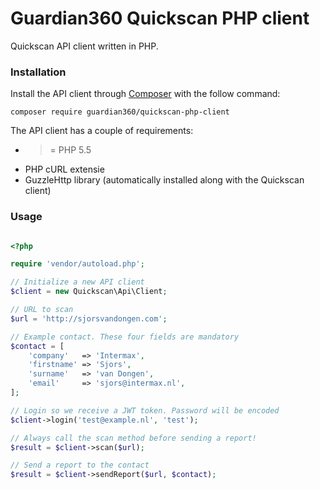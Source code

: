 # Guardian360 Quickscan PHP client
Quickscan API client written in PHP.

### Installation

Install the API client through [Composer](http://getcomposer.org) with the follow command:

    composer require guardian360/quickscan-php-client

The API client has a couple of requirements:

- >= PHP 5.5
- PHP cURL extensie
- GuzzleHttp library (automatically installed along with the Quickscan client)

### Usage

```php

<?php

require 'vendor/autoload.php';

// Initialize a new API client
$client = new Quickscan\Api\Client;

// URL to scan
$url = 'http://sjorsvandongen.com';

// Example contact. These four fields are mandatory
$contact = [
    'company'   => 'Intermax',
    'firstname' => 'Sjors',
    'surname'   => 'van Dongen',
    'email'     => 'sjors@intermax.nl',
];

// Login so we receive a JWT token. Password will be encoded
$client->login('test@example.nl', 'test');

// Always call the scan method before sending a report!
$result = $client->scan($url);

// Send a report to the contact
$result = $client->sendReport($url, $contact);

```